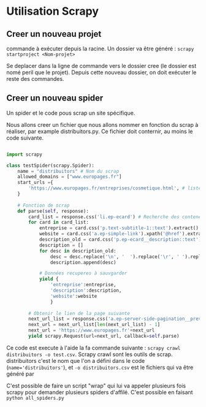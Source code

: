 # Utilisation Scrapy

## Creer un nouveau projet

commande à exécuter depuis la racine. Un dossier va être généré : ```scrapy startproject <Nom-projet>```

Se deplacer dans la ligne de commande vers le dossier cree (le dossier est nomé peril que le projet). Depuis cette nouveau dossier, on doit exécuter le reste des commandes.

## Creer un nouveau spider

Un spider et le code pous scrap un site spécifique.

Nous allons creer un fichier que nous allons nommer en fonction du scrap à réaliser, par example distribuitors.py. Ce fichier doit conternir, au moins le code suivante.

```python

import scrapy

class testSpider(scrapy.Spider):
    name = "distribuitors" # Nom du scrap
    allowed_domains = ["www.europages.fr"]
    start_urls ={
        'https://www.europages.fr/entreprises/cosmetique.html', # liste de URL à analiser
    }   
        
    # Fonction de scrap
    def parse(self, response):
        card_list = response.css('li.ep-ecard') # Recherche des conteneurs css
        for card in card_list:
            entreprise = card.css('p.text-subtitle-1::text').extract()
            website = card.css('a.ep-simple-link').xpath('@href').extract()
            description_old = card.css('p.ep-ecard__description::text').extract()
            description = []
            for desc in description_old:
                desc = desc.replace('\n', '  ').replace('\r', ' ').replace(',', ' ')
                description.append(desc)

            # Données recuperes à sauvgarder
            yield {
                'entreprise':entreprise,
                'description':description,
                'website':website
                }
        
        # Obtenir le lien de la page suivante
        next_url_list = response.css('a.ep-server-side-pagination__prev-next').xpath('@href').extract()
        next_url = next_url_list[len(next_url_list) - 1]
        next_url = 'https://www.europages.fr'+next_url
        yield scrapy.Request(url=next_url, callback=self.parse)
```

Ce code est execute à l'aide la fa commande suivante : `scrapy crawl distribuitors -o test.csv`. Scrapy crawl sont les outils de scrap. distribuitors c'est le nom que l'on a défini dans le code (`name='distribuitors'`), et `-o distribuitors.csv` est le fichiers qui va être généré par

C'est possible de faire un script "wrap" qui lui va appeler plusieurs fois scrapy pour demander plusieurs spiders d'affilé. C'est possible en faisant `python all_spiders.py`